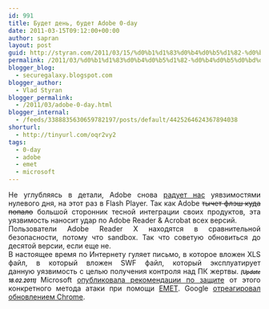 ```yaml
---
id: 991
title: Будет день, будет Adobe 0-day
date: 2011-03-15T09:12:00+00:00
author: sapran
layout: post
guid: http://styran.com/2011/03/15/%d0%b1%d1%83%d0%b4%d0%b5%d1%82-%d0%b4%d0%b5%d0%bd%d1%8c-%d0%b1%d1%83%d0%b4%d0%b5%d1%82-adobe-0-day/
permalink: /2011/03/%d0%b1%d1%83%d0%b4%d0%b5%d1%82-%d0%b4%d0%b5%d0%bd%d1%8c-%d0%b1%d1%83%d0%b4%d0%b5%d1%82-adobe-0-day/
blogger_blog:
  - securegalaxy.blogspot.com
blogger_author:
  - Vlad Styran
blogger_permalink:
  - /2011/03/adobe-0-day.html
blogger_internal:
  - /feeds/3388835630659782197/posts/default/4425264624367894038
shorturl:
  - http://tinyurl.com/oqr2vy2
tags:
  - 0-day
  - adobe
  - emet
  - microsoft
---
```

<div style="text-align: justify;">
  Не углубляясь в детали, Adobe снова <a href="http://blogs.adobe.com/psirt/2011/03/security-advisory-for-adobe-flash-player-adobe-reader-and-acrobat-apsa11-01.html">радует нас</a> уявзимостями нулевого дня, на этот раз в Flash Player. Так как Adobe <strike>тычет флэш куда попало</strike> большой сторонник тесной интеграции своих продуктов, эта уязвимость наносит удар по Adobe Reader & Acrobat всех версий.
</div>

<div style="text-align: justify;">
</div>

<div style="text-align: justify;">
  Пользователи Adobe Reader X находятся в сравнительной безопасности, потому что sandbox. Так что советую обновиться до десятой версии, если еще не.
</div>

<div style="text-align: justify;">
</div>

<div style="text-align: justify;">
  В настоящее время по Интернету гуляет письмо, в которое вложен XLS файл, в который вложен SWF файл, который эксплуатирует данную&nbsp;уязвимость с целью получения контроля над ПК жертвы. <i><b><span style="font-size: x-small;">[Update 18.02.2011] </span></b></i>Microsoft <a href="https://blogs.technet.com/b/srd/archive/2011/03/17/blocking-exploit-attempts-of-the-recent-flash-0-day.aspx">опубликовала рекомендации по защите</a> от этого конкретного метода атаки при помощи <a href="http://www.microsoft.com/downloads/en/details.aspx?FamilyID=c6f0a6ee-05ac-4eb6-acd0-362559fd2f04">EMET</a>. Google <a href="https://threatpost.com/en_us/blogs/google-fixes-flash-bug-chrome-researchers-track-targeted-attacks-031711">отреагировал обновлением Chrome</a>.
</div>

<div class="addtoany_share_save_container addtoany_content_bottom">
  <div class="a2a_kit a2a_kit_size_32 addtoany_list a2a_target" id="wpa2a_150">
    <a class="a2a_button_facebook" href="http://www.addtoany.com/add_to/facebook?linkurl=https%3A%2F%2Fblog.styran.com%2F2011%2F03%2F%25d0%25b1%25d1%2583%25d0%25b4%25d0%25b5%25d1%2582-%25d0%25b4%25d0%25b5%25d0%25bd%25d1%258c-%25d0%25b1%25d1%2583%25d0%25b4%25d0%25b5%25d1%2582-adobe-0-day%2F&linkname=%D0%91%D1%83%D0%B4%D0%B5%D1%82%20%D0%B4%D0%B5%D0%BD%D1%8C%2C%20%D0%B1%D1%83%D0%B4%D0%B5%D1%82%20Adobe%200-day" title="Facebook" rel="nofollow" target="_blank"></a><a class="a2a_button_twitter" href="http://www.addtoany.com/add_to/twitter?linkurl=https%3A%2F%2Fblog.styran.com%2F2011%2F03%2F%25d0%25b1%25d1%2583%25d0%25b4%25d0%25b5%25d1%2582-%25d0%25b4%25d0%25b5%25d0%25bd%25d1%258c-%25d0%25b1%25d1%2583%25d0%25b4%25d0%25b5%25d1%2582-adobe-0-day%2F&linkname=%D0%91%D1%83%D0%B4%D0%B5%D1%82%20%D0%B4%D0%B5%D0%BD%D1%8C%2C%20%D0%B1%D1%83%D0%B4%D0%B5%D1%82%20Adobe%200-day" title="Twitter" rel="nofollow" target="_blank"></a><a class="a2a_button_google_plus" href="http://www.addtoany.com/add_to/google_plus?linkurl=https%3A%2F%2Fblog.styran.com%2F2011%2F03%2F%25d0%25b1%25d1%2583%25d0%25b4%25d0%25b5%25d1%2582-%25d0%25b4%25d0%25b5%25d0%25bd%25d1%258c-%25d0%25b1%25d1%2583%25d0%25b4%25d0%25b5%25d1%2582-adobe-0-day%2F&linkname=%D0%91%D1%83%D0%B4%D0%B5%D1%82%20%D0%B4%D0%B5%D0%BD%D1%8C%2C%20%D0%B1%D1%83%D0%B4%D0%B5%D1%82%20Adobe%200-day" title="Google+" rel="nofollow" target="_blank"></a><a class="a2a_button_linkedin" href="http://www.addtoany.com/add_to/linkedin?linkurl=https%3A%2F%2Fblog.styran.com%2F2011%2F03%2F%25d0%25b1%25d1%2583%25d0%25b4%25d0%25b5%25d1%2582-%25d0%25b4%25d0%25b5%25d0%25bd%25d1%258c-%25d0%25b1%25d1%2583%25d0%25b4%25d0%25b5%25d1%2582-adobe-0-day%2F&linkname=%D0%91%D1%83%D0%B4%D0%B5%D1%82%20%D0%B4%D0%B5%D0%BD%D1%8C%2C%20%D0%B1%D1%83%D0%B4%D0%B5%D1%82%20Adobe%200-day" title="LinkedIn" rel="nofollow" target="_blank"></a><a class="a2a_dd addtoany_share_save" href="https://www.addtoany.com/share"></a>
  </div>
</div>